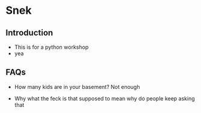 # Snek


## Introduction
* This is for a python workshop
* yea


## FAQs

* How many kids are in your basement?
  Not enough

* Why
  what the feck is that supposed to mean why do people keep asking that